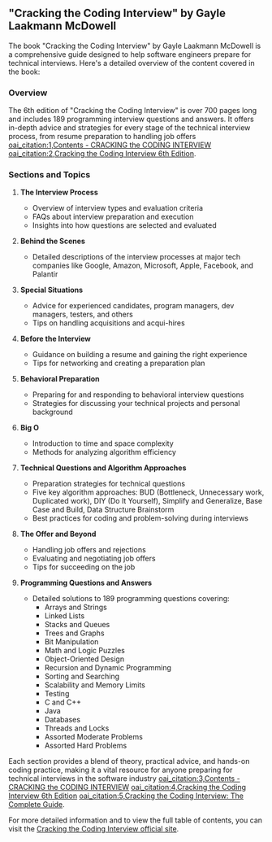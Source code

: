 ## "Cracking the Coding Interview" by Gayle Laakmann McDowell

The book "Cracking the Coding Interview" by Gayle Laakmann McDowell is a comprehensive guide designed to help software engineers prepare for technical interviews. Here's a detailed overview of the content covered in the book:

### Overview
The 6th edition of "Cracking the Coding Interview" is over 700 pages long and includes 189 programming interview questions and answers. It offers in-depth advice and strategies for every stage of the technical interview process, from resume preparation to handling job offers [oai_citation:1,Contents - CRACKING the CODING INTERVIEW](https://www.crackingthecodinginterview.com/contents.html) [oai_citation:2,Cracking the Coding Interview 6th Edition](https://thesecmaster.com/learn/book/cracking-the-coding-interview-189-programming-questions-and-solutions-6th-edition).

### Sections and Topics
1. **The Interview Process**
   - Overview of interview types and evaluation criteria
   - FAQs about interview preparation and execution
   - Insights into how questions are selected and evaluated

2. **Behind the Scenes**
   - Detailed descriptions of the interview processes at major tech companies like Google, Amazon, Microsoft, Apple, Facebook, and Palantir

3. **Special Situations**
   - Advice for experienced candidates, program managers, dev managers, testers, and others
   - Tips on handling acquisitions and acqui-hires

4. **Before the Interview**
   - Guidance on building a resume and gaining the right experience
   - Tips for networking and creating a preparation plan

5. **Behavioral Preparation**
   - Preparing for and responding to behavioral interview questions
   - Strategies for discussing your technical projects and personal background

6. **Big O**
   - Introduction to time and space complexity
   - Methods for analyzing algorithm efficiency

7. **Technical Questions and Algorithm Approaches**
   - Preparation strategies for technical questions
   - Five key algorithm approaches: BUD (Bottleneck, Unnecessary work, Duplicated work), DIY (Do It Yourself), Simplify and Generalize, Base Case and Build, Data Structure Brainstorm
   - Best practices for coding and problem-solving during interviews

8. **The Offer and Beyond**
   - Handling job offers and rejections
   - Evaluating and negotiating job offers
   - Tips for succeeding on the job

9. **Programming Questions and Answers**
   - Detailed solutions to 189 programming questions covering:
     - Arrays and Strings
     - Linked Lists
     - Stacks and Queues
     - Trees and Graphs
     - Bit Manipulation
     - Math and Logic Puzzles
     - Object-Oriented Design
     - Recursion and Dynamic Programming
     - Sorting and Searching
     - Scalability and Memory Limits
     - Testing
     - C and C++
     - Java
     - Databases
     - Threads and Locks
     - Assorted Moderate Problems
     - Assorted Hard Problems

Each section provides a blend of theory, practical advice, and hands-on coding practice, making it a vital resource for anyone preparing for technical interviews in the software industry [oai_citation:3,Contents - CRACKING the CODING INTERVIEW](https://www.crackingthecodinginterview.com/contents.html) [oai_citation:4,Cracking the Coding Interview 6th Edition](https://thesecmaster.com/learn/book/cracking-the-coding-interview-189-programming-questions-and-solutions-6th-edition) [oai_citation:5,Cracking the Coding Interview: The Complete Guide](https://www.nucamp.co/blog/cracking-the-coding-interview-cracking-the-coding-interview-the-complete-guide).

For more detailed information and to view the full table of contents, you can visit the [Cracking the Coding Interview official site](https://www.crackingthecodinginterview.com/contents.html).